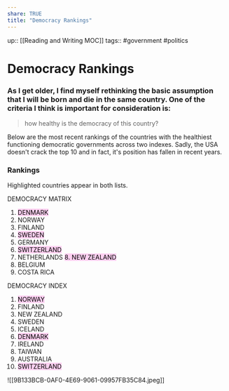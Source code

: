 ```yaml
---
share: TRUE
title: "Democracy Rankings"
---
```


up:: [[Reading and Writing MOC]]
tags:: #government #politics


# Democracy Rankings 

### As I get older, I find myself rethinking the basic assumption that I will be born and die in the same country.  One of the criteria I think is important for consideration is:

> how healthy is the democracy of this country?

Below are the most recent rankings of the countries with the healthiest functioning democratic governments across two indexes.  Sadly, the USA doesn't crack the top 10 and in fact, it's position has fallen in recent years.


### Rankings
Highlighted countries appear in both lists.

DEMOCRACY MATRIX
1. <mark style="background: #FFB8EBA6;">DENMARK
2. NORWAY
3. FINLAND</mark>
4. <mark style="background: #FFB8EBA6;">SWEDEN</mark>
5. GERMANY
6. <mark style="background: #FFB8EBA6;">SWITZERLAND</mark>
7. NETHERLANDS
<mark style="background: #FFB8EBA6;">8. NEW ZEALAND</mark>
9. BELGIUM
10. COSTA RICA

DEMOCRACY INDEX
1. <mark style="background: #FFB8EBA6;">NORWAY
2. FINLAND
3. NEW ZEALAND
4. SWEDEN</mark>
5. ICELAND
6. <mark style="background: #FFB8EBA6;">DENMARK</mark>
7. IRELAND
8. TAIWAN
9. AUSTRALIA
10. <mark style="background: #FFB8EBA6;">SWITZERLAND</mark>




![[9B133BCB-0AF0-4E69-9061-09957FB35C84.jpeg]]



